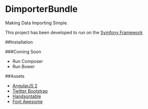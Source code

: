 # DimporterBundle
Making Data Importing Simple.

This project has been developed to run on the [Symfony Framework](http://symfony.com/what-is-symfony)

##Installation

###Coming Soon

- Run Composer
- Run Bower

##Assets

* [AngularJS 2](https://angularjs.org/)
* [Twitter Bootstrap](http://getbootstrap.com/)
* [Handsontable](https://handsontable.com/)
* [Font Awesome](http://fontawesome.io/)
